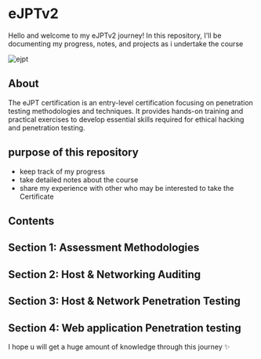 # eJPTv2
Hello and welcome to my eJPTv2 journey! In this repository, I'll be documenting my progress, notes, and projects as i undertake the course


![ejpt](https://github.com/0xMajedf/eJPTv2/assets/158180710/a0bba2cc-423e-406c-95cd-87530300025d)


About
---------------

The eJPT certification is an entry-level certification focusing on penetration testing methodologies and techniques. It provides hands-on training and practical exercises to develop essential skills required for ethical hacking and penetration testing.

purpose of this repository
-----------------
- keep track of my progress
- take detailed notes about the course
- share my experience with other who may be interested to take the Certificate


Contents
------------------
Section 1: Assessment Methodologies
-
Section 2: Host & Networking Auditing
-
Section 3: Host & Network Penetration Testing
-
Section 4: Web application Penetration testing
-

I hope u will get a huge amount of knowledge through this journey ✨
